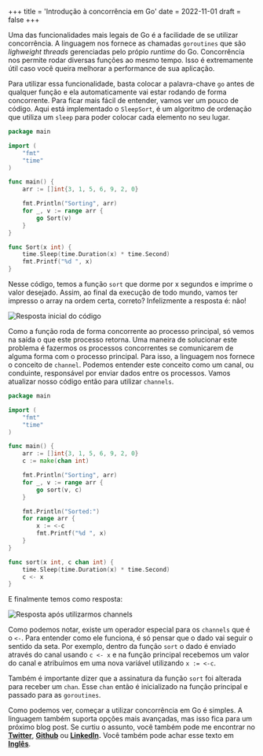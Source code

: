 +++
title = 'Introdução à concorrência em Go'
date = 2022-11-01
draft = false
+++

Uma das funcionalidades mais legais de Go é a facilidade de se utilizar concorrência. A linguagem nos fornece as chamadas `goroutines` que são *lighweight threads* gerenciadas pelo própio *runtime* do Go. Concorrência nos permite rodar diversas funções ao mesmo tempo. Isso é extremamente útil caso você queira melhorar a performance de sua aplicação.

Para utilizar essa funcionalidade, basta colocar a palavra-chave `go` antes de qualquer função e ela automaticamente vai estar rodando de forma concorrente. Para ficar mais fácil de entender, vamos ver um pouco de código. Aqui está implementado o `SleepSort`, é um algoritmo de ordenação que utiliza um `sleep` para poder colocar cada elemento no seu lugar.

```go
package main

import (
	"fmt"
	"time"
)

func main() {
	arr := []int{3, 1, 5, 6, 9, 2, 0}

	fmt.Println("Sorting", arr)
	for _, v := range arr {
		go Sort(v)
	}
}

func Sort(x int) {
	time.Sleep(time.Duration(x) * time.Second)
	fmt.Printf("%d ", x)
}
```

Nesse código, temos a função `sort` que dorme por x segundos e imprime o valor desejado.  Assim, ao final da execução de todo mundo, vamos ter impresso o array na ordem certa, correto? Infelizmente a resposta é: não!


![Resposta inicial do código](https://dev-to-uploads.s3.amazonaws.com/uploads/articles/upvgnz9mmdahtamxgm04.png)

Como a função roda de forma concorrente ao processo principal, só vemos na saída o que este processo retorna. Uma maneira de solucionar este problema é fazermos os processos concorrentes se comunicarem de alguma forma com o processo principal. Para isso, a linguagem nos fornece o conceito de `channel`. Podemos entender este conceito como um canal, ou conduinte, responsável por enviar dados entre os processos. Vamos atualizar nosso código então para utilizar `channels`.

```go
package main

import (
	"fmt"
	"time"
)

func main() {
	arr := []int{3, 1, 5, 6, 9, 2, 0}
	c := make(chan int)

	fmt.Println("Sorting", arr)
	for _, v := range arr {
		go sort(v, c)
	}

	fmt.Println("Sorted:")
	for range arr {
		x := <-c
		fmt.Printf("%d ", x)
	}
}

func sort(x int, c chan int) {
	time.Sleep(time.Duration(x) * time.Second)
	c <- x
}
```

E finalmente temos como resposta:

![Resposta após utilizarmos channels](https://dev-to-uploads.s3.amazonaws.com/uploads/articles/w68flkg7z5g7x0lx1g4x.png)

Como podemos notar, existe um operador especial para os `channels` que é o `<-`. Para entender como ele funciona, é só pensar que o dado vai seguir o sentido da seta. Por exemplo, dentro da função `sort` o dado é enviado através do canal usando `c <- x` e na função principal recebemos um valor do canal e atribuímos em uma nova variável utilizando `x := <-c`.

Também é importante dizer que a assinatura da função `sort` foi alterada para receber um `chan`. Esse `chan` então é inicializado na função principal e passado para as `goroutines`.

 Como podemos ver, começar a utilizar concorrência em Go é simples. A linguagem também suporta opções mais avançadas, mas isso fica para um próximo blog post. Se curtiu o assunto, você também pode me encontrar no **[Twitter](https://twitter.com/mfbmina)**, **[Github](https://github.com/mfbmina)** ou **[LinkedIn](https://www.linkedin.com/in/mfbmina/).** Você também pode achar esse texto em **[Inglês](https://dev.to/mfbmina/introduction-to-concurrency-in-go-2bg7)**.
